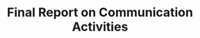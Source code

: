 ---
delivpath: /document/deliverable/D8.7.pdf
year: 2023
delivcode: D8.7
title: Final Report on Communication Activities
---